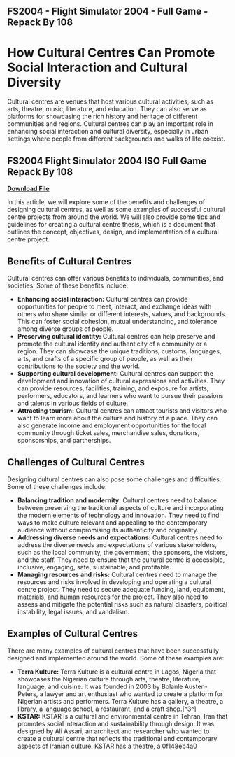 ## FS2004 - Flight Simulator 2004 - Full Game - Repack By 108

  
# How Cultural Centres Can Promote Social Interaction and Cultural Diversity
 
Cultural centres are venues that host various cultural activities, such as arts, theatre, music, literature, and education. They can also serve as platforms for showcasing the rich history and heritage of different communities and regions. Cultural centres can play an important role in enhancing social interaction and cultural diversity, especially in urban settings where people from different backgrounds and walks of life coexist.
 
## FS2004 Flight Simulator 2004 ISO Full Game Repack By 108


[**Download File**](https://www.google.com/url?q=https%3A%2F%2Fssurll.com%2F2tKGzS&sa=D&sntz=1&usg=AOvVaw2uEiiTgBF4dHL6fJkm6LSV)

 
In this article, we will explore some of the benefits and challenges of designing cultural centres, as well as some examples of successful cultural centre projects from around the world. We will also provide some tips and guidelines for creating a cultural centre thesis, which is a document that outlines the concept, objectives, design, and implementation of a cultural centre project.
 
## Benefits of Cultural Centres
 
Cultural centres can offer various benefits to individuals, communities, and societies. Some of these benefits include:
 
- **Enhancing social interaction:** Cultural centres can provide opportunities for people to meet, interact, and exchange ideas with others who share similar or different interests, values, and backgrounds. This can foster social cohesion, mutual understanding, and tolerance among diverse groups of people.
- **Preserving cultural identity:** Cultural centres can help preserve and promote the cultural identity and authenticity of a community or a region. They can showcase the unique traditions, customs, languages, arts, and crafts of a specific group of people, as well as their contributions to the society and the world.
- **Supporting cultural development:** Cultural centres can support the development and innovation of cultural expressions and activities. They can provide resources, facilities, training, and exposure for artists, performers, educators, and learners who want to pursue their passions and talents in various fields of culture.
- **Attracting tourism:** Cultural centres can attract tourists and visitors who want to learn more about the culture and history of a place. They can also generate income and employment opportunities for the local community through ticket sales, merchandise sales, donations, sponsorships, and partnerships.

## Challenges of Cultural Centres
 
Designing cultural centres can also pose some challenges and difficulties. Some of these challenges include:

- **Balancing tradition and modernity:** Cultural centres need to balance between preserving the traditional aspects of culture and incorporating the modern elements of technology and innovation. They need to find ways to make culture relevant and appealing to the contemporary audience without compromising its authenticity and originality.
- **Addressing diverse needs and expectations:** Cultural centres need to address the diverse needs and expectations of various stakeholders, such as the local community, the government, the sponsors, the visitors, and the staff. They need to ensure that the cultural centre is accessible, inclusive, engaging, safe, sustainable, and profitable.
- **Managing resources and risks:** Cultural centres need to manage the resources and risks involved in developing and operating a cultural centre project. They need to secure adequate funding, land, equipment, materials,
and human resources for the project. They also need to assess and mitigate the potential risks such as natural disasters,
political instability,
legal issues,
and vandalism.

## Examples of Cultural Centres
 
There are many examples of cultural centres that have been successfully designed and implemented around the world. Some of these examples are:

- **Terra Kulture:** Terra Kulture is a cultural centre in Lagos,
Nigeria that showcases the Nigerian culture through arts,
theatre,
literature,
language,
and cuisine. It was founded in 2003 by Bolanle Austen-Peters,
a lawyer
and art enthusiast who wanted to create a platform for Nigerian artists
and performers. Terra Kulture has a gallery,
a theatre,
a library,
a language school,
a restaurant,
and a craft shop.[^3^]
- **KSTAR:** KSTAR is a cultural
and environmental centre in Tehran,
Iran that promotes social interaction
and sustainability through design.
It was designed by Ali Assari,
an architect
and researcher who wanted to create a cultural centre that reflects the traditional
and contemporary aspects of Iranian culture.
KSTAR has a theatre,
a 0f148eb4a0
